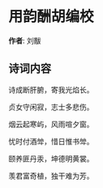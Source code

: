 # 用韵酬胡编校

**作者**: 刘黻

## 诗词内容

诗成断肝腑，寄我光焰长。

贞女守闲寂，志士多悲伤。

烟云起寒屿，风雨喧夕窗。

忧时付酒斚，惜日惟书斚。

颐养匪丹汞，坤德明黄裳。

羡君富奇植，独干难为芳。

